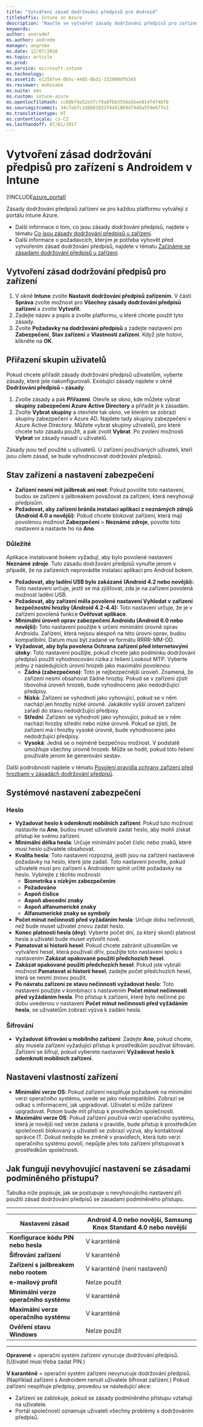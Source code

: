 ```yaml
---
title: "Vytváření zásad dodržování předpisů pro Android"
titleSuffix: Intune on Azure
description: "Naučte se vytvářet zásady dodržování předpisů pro zařízení s Androidem."
keywords: 
author: andredm7
ms.author: andredm
manager: angrobe
ms.date: 12/07/2016
ms.topic: article
ms.prod: 
ms.service: microsoft-intune
ms.technology: 
ms.assetid: e1258fe4-0b5c-4485-8bd1-152090df6345
ms.reviewer: muhosabe
ms.suite: ems
ms.custom: intune-azure
ms.openlocfilehash: cc68bf4a52e5fcf9a8fbb3550a5bee814f4f46f0
ms.sourcegitcommit: 34cfebfc1d8b81032f4d41869d74dda559e677e2
ms.translationtype: HT
ms.contentlocale: cs-CZ
ms.lasthandoff: 07/01/2017
---
```

# <a name="how-to-create-a-device-compliance-policy-for-android-devices-in-intune"></a>Vytvoření zásad dodržování předpisů pro zařízení s Androidem v Intune


[!INCLUDE[azure_portal](./includes/azure_portal.md)]

Zásady dodržování předpisů zařízení se pro každou platformu vytvářejí z portálu Intune Azure. 

- Další informace o tom, co jsou zásady dodržování předpisů, najdete v tématu [Co jsou zásady dodržování předpisů u zařízení](device-compliance.md).
- Další informace o požadavcích, kterým je potřeba vyhovět před vytvořením zásad dodržování předpisů, najdete v tématu [Začínáme se zásadami dodržování předpisů u zařízení](device-compliance-get-started.md).

## <a name="to-create-a-device-compliance-policy"></a>Vytvoření zásad dodržování předpisů pro zařízení

1. V okně **Intune** zvolte **Nastavit dodržování předpisů zařízením**. V části **Správa** zvolte možnost pro **Všechny zásady dodržování předpisů zařízení** a zvolte **Vytvořit**.
2. Zadejte název a popis a zvolte platformu, u které chcete použít tyto zásady.
3. Zvolte **Požadavky na dodržování předpisů** a zadejte nastavení pro **Zabezpečení**, **Stav zařízení** a **Vlastnosti zařízení**. Když jste hotovi, klikněte na **OK**.

<!-- 4. Choose **Actions for noncompliance** to say what actions should happen when a device is determined as noncompliant based on the configured settings in this policy.
5. In the **Actions for noncompliance** blade, choose **Add** to create a new action.  The action parameters blade allows you to specify the action, email recipients that should receive the notification in addition to the user of the device, and the content of the notification that you want to send.
6. The message template option allows you to create several custom emails depending on when the action is set to take. For example, you can create a message for notifications that are sent for the first time and a different message for final warning before access is blocked. The custom messages that you create can be used for all your device compliance policy.
7. Specify the **Grace period** which determines when that action to take place.  For example, you may want to send a notification as soon as the device is evaluated as noncompliant, but allow some time before enforcing the conditional access policy to block access to company resources like SharePoint online.
8. Choose **Add** to finish creating the action.
9. You can create multiple actions and the sequence in which they should occur. Choose **OK** when you are finished creating all the actions.-->

## <a name="to-assign-user-groups"></a>Přiřazení skupin uživatelů

Pokud chcete přiřadit zásady dodržování předpisů uživatelům, vyberte zásady, které jste nakonfigurovali. Existující zásady najdete v okně **Dodržování předpisů – zásady**.

1. Zvolte zásady a pak **Přiřazení**. Otevře se okno, kde můžete vybrat **skupiny zabezpečení Azure Active Directory** a přiřadit je k zásadám.
2. Zvolte **Vybrat skupiny** a otevřete tak okno, ve kterém se zobrazí skupiny zabezpečení v Azure AD. Najdete tady skupiny zabezpečení v Azure Active Directory.  Můžete vybrat skupiny uživatelů, pro které chcete tuto zásadu použít, a pak zvolit **Vybrat**. Po zvolení možnosti **Vybrat** se zásady nasadí u uživatelů.

Zásady jsou teď použité u uživatelů.  U zařízení používaných uživateli, kteří jsou cílem zásad, se bude vyhodnocovat dodržování předpisů.

<!---##  Compliance policy settings--->

## <a name="device-health-and-security-settings"></a>Stav zařízení a nastavení zabezpečení

- **Zařízení nesmí mít jailbreak ani root**: Pokud povolíte toto nastavení, budou se zařízení s jailbreakem považovat za zařízení, která nevyhovují předpisům.
- **Požadovat, aby zařízení bránila instalaci aplikací z neznámých zdrojů (Android 4.0 a novější)**: Pokud chcete blokovat zařízení, která mají povolenou možnost **Zabezpečení** > **Neznámé zdroje**, povolte toto nastavení a nastavte ho na **Ano**.

### <a name="important"></a>Důležité

Aplikace instalované bokem vyžadují, aby bylo povolené nastavení **Neznámé zdroje**. Tuto zásadu dodržování předpisů vynuťte jenom v případě, že na zařízeních neprovádíte instalaci aplikací pro Android bokem.

- **Požadovat, aby ladění USB bylo zakázané (Android 4.2 nebo novější):** Toto nastavení určuje, jestli se má zjišťovat, zda je na zařízení povolená možnost ladění USB.
- **Požadovat, aby zařízení měla povolené nastavení Vyhledat v zařízení bezpečnostní hrozby (Android 4.2-4.4):** Toto nastavení určuje, že je v zařízení povolená funkce **Ověřovat aplikace**.
- **Minimální úroveň oprav zabezpečení Androidu (Android 6.0 nebo novější):** Toto nastavení použijte k určení minimální úrovně oprav Androidu. Zařízení, která nejsou alespoň na této úrovni oprav, budou kompatibilní. Datum musí být zadané ve formátu RRRR-MM-DD.
- **Vyžadovat, aby byla povolena Ochrana zařízení před internetovými útoky**: Toto nastavení použijte, pokud chcete jako podmínku dodržování předpisů použít vyhodnocování rizika z řešení Lookout MTP. Vyberte jednu z následujících úrovní hrozeb jako maximální povolenou:
  - **Žádná (zabezpečeno)**: Toto je nejbezpečnější úroveň. Znamená, že zařízení nesmí obsahovat žádné hrozby. Pokud se v zařízení zjistí libovolná úroveň hrozeb, bude vyhodnoceno jako nedodržující předpisy.
  - **Nízká**: Zařízení se vyhodnotí jako vyhovující, pokud se v něm nachází jen hrozby nízké úrovně. Jakákoliv vyšší úroveň zařízení zařadí do stavu nedodržující předpisy.
  - **Střední**: Zařízení se vyhodnotí jako vyhovující, pokud se v něm nachází hrozby střední nebo nízké úrovně. Pokud se zjistí, že zařízení má i hrozby vysoké úrovně, bude vyhodnoceno jako nedodržující předpisy.
  - **Vysoká**: Jedná se o nejméně bezpečnou možnost. V podstatě umožňuje všechny úrovně hrozeb. Může se hodit, pokud toto řešení používáte jenom ke generování sestav.

Další podrobnosti najdete v tématu [Povolení pravidla ochrany zařízení před hrozbami v zásadách dodržování předpisů](https://docs.microsoft.com/intune-classic/deploy-use/enable-device-threat-protection-rule-in-compliance-policy).

## <a name="system-security-settings"></a>Systémové nastavení zabezpečení

### <a name="password"></a>Heslo

- **Vyžadovat heslo k odemknutí mobilních zařízení**: Pokud tuto možnost nastavíte na **Ano**, budou muset uživatelé zadat heslo, aby mohli získat přístup ke svému zařízení.
- **Minimální délka hesla**: Určuje minimální počet číslic nebo znaků, které musí heslo uživatele obsahovat.
- **Kvalita hesla**: Toto nastavení rozpozná, jestli jsou na zařízení nastavené požadavky na heslo, které jste zadali. Toto nastavení povolte, pokud uživatelé musí pro zařízení s Androidem splnit určité požadavky na heslo. Vybírejte z těchto možností:
  - **Biometrika s nízkým zabezpečením**
  - **Požadováno**
  - **Aspoň číslice**
  - **Aspoň abecední znaky**
  - **Aspoň alfanumerické znaky**
  - **Alfanumerické znaky se symboly**
- **Počet minut nečinnosti před vyžádáním hesla**: Určuje dobu nečinnosti, než bude muset uživatel znovu zadat heslo.
- **Konec platnosti hesla (dny)**: Vyberte počet dní, za který skončí platnost hesla a uživatel bude muset vytvořit nové.
- **Pamatovat si historii hesel**: Pokud chcete zabránit uživatelům ve vytváření hesel, která používali dřív, použijte toto nastavení spolu s nastavením **Zakázat opakované použití předchozích hesel**.
- **Zakázat opakované použití předchozích hesel**: Pokud jste vybrali možnost **Pamatovat si historii hesel**, zadejte počet předchozích hesel, která se nesmí znovu použít.
- **Po návratu zařízení ze stavu nečinnosti vyžadovat heslo**: Toto nastavení použijte v kombinaci s nastavením **Počet minut nečinnosti před vyžádáním hesla**. Pro přístup k zařízení, které bylo nečinné po dobu uvedenou v nastavení **Počet minut nečinnosti před vyžádáním hesla**, se uživatelům zobrazí výzva k zadání hesla.

### <a name="encryption"></a>Šifrování

- **Vyžadovat šifrování u mobilního zařízení**: Zadejte **Ano**, pokud chcete, aby musela zařízení vyžadující přístup k prostředkům používat šifrování. Zařízení se šifrují, pokud vyberete nastavení **Vyžadovat heslo k odemknutí mobilních zařízení**.

## <a name="device-property-settings"></a>Nastavení vlastností zařízení

- **Minimální verze OS**: Pokud zařízení nesplňuje požadavek na minimální verzi operačního systému, uvede se jako nekompatibilní. Zobrazí se odkaz s informacemi, jak upgradovat. Uživatel si může zařízení upgradovat. Potom bude mít přístup k prostředkům společnosti.
- **Maximální verze OS**: Pokud zařízení používá verzi operačního systému, která je novější než verze zadaná v pravidle, bude přístup k prostředkům společnosti blokovaný a uživateli se zobrazí výzva, aby kontaktoval správce IT. Dokud nedojde ke změně v pravidlech, která tuto verzi operačního systému povolí, nepůjde přes toto zařízení přistupovat k prostředkům společnosti.

## <a name="how-non-compliant-settings-work-with-conditional-access-policies"></a>Jak fungují nevyhovující nastavení se zásadami podmíněného přístupu?

Tabulka níže popisuje, jak se postupuje u nevyhovujícího nastavení při použití zásad dodržování předpisů se zásadami podmíněného přístupu.

--------------------

|**Nastavení zásad**| **Android 4.0 nebo novější, Samsung Knox Standard 4.0 nebo novější** |
| --- | ----|
| **Konfigurace kódu PIN nebo hesla** |  V karanténě |
| **Šifrování zařízení** | V karanténě |
| **Zařízení s jailbreakem nebo rootem** | V karanténě (není nastavení) |
| **e-mailový profil** | Nelze použít |
| **Minimální verze operačního systému** | V karanténě |
| **Maximální verze operačního systému** |   V karanténě |
| **Ověření stavu Windows** | Nelze použít |

--------------------------

**Opravené** = operační systém zařízení vynucuje dodržování předpisů. (Uživatel musí třeba zadat PIN.)

**V karanténě** = operační systém zařízení nevynucuje dodržování předpisů. (Například zařízení s Androidem nenutí uživatele šifrovat zařízení.) Pokud zařízení nesplňuje předpisy, provedou se následující akce:

- Zařízení se zablokuje, pokud se zásady podmíněného přístupu vztahují na uživatele.
- Portál společnosti oznamuje uživateli všechny problémy s dodržováním předpisů.

<!--- ## Next steps

[How to monitor device compliance](device-compliance-monitor.md)--->

